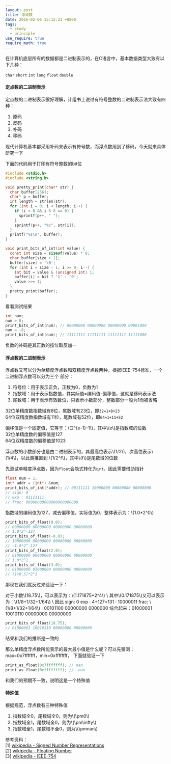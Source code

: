 ```yaml
---
layout: post
title: 浮点数
date: 2016-02-06 15:12:21 +0800
tags:
  - study
  - principle
use_require: true
require_math: true
---
```


在计算机底层所有的数据都是二进制表示的，在C语言中，基本数据类型大致有以下几种：

`char` `short` `int` `long` `float` `double`

#### 定点数的二进制表示

定点数的二进制表示很好理解，计组书上说过有符号整数的二进制表示法大致有四种：

1. 原码
2. 反码
3. 补码
4. 移码

现代计算机基本都采用补码来表示有符号数，而浮点数用到了移码，今天就来具体研究一下

下面的代码用于打印有符号整数的bit位

```c
#include <stdio.h>
#include <string.h>

void pretty_print(char* str) {
  char buffer[256];
  char* p = buffer;
  int length = strlen(str);
  for (int i = 0; i < length; i++) {
    if (i > 0 && i % 8 == 0) {
      sprintf(p++, " ");
    }
    sprintf(p++, "%c", str[i]);
  }
  printf("%s\n", buffer);
}

void print_bits_of_int(int value) {
  const int size = sizeof(value) * 8;
  char buffer[size + 1];
  buffer[size] = '\0';
  for (int i = size - 1; i >= 0; i--) {
    int bit = value & (unsigned int) 1;
    buffer[i] = bit ? '1' : '0';
    value >>= 1;
  }
  pretty_print(buffer);
}
```

看看测试结果

```c
int num;
num = 8;
print_bits_of_int(num); // 00000000 00000000 00000000 00001000
num = -8;
print_bits_of_int(num); // 11111111 11111111 11111111 11111000
```

负数的补码是其正数的按位取反加一

#### 浮点数的二进制表示

浮点数又可以分为单精度浮点数和双精度浮点数两种，根据IEEE-754标准，一个二进制浮点数可以分为三个
部分：

1. 符号位：用于表示正负，正数为0，负数为1
2. 指数域：用于表示指数值，其实际值=编码值-偏移值，这就是移码表示法
3. 尾数域：用于表示有效数位，只表示小数部分，整数部分一般为1而被省略

32位单精度数指数域有8位，尾数域有23位，即`32=1+8+23`  
64位双精度数指数域有11位，尾数域有52位，即`64=1+11+52`  

偏移值是一个固定值，它等于：\\(2^{e-1}-1\\)，其中\\(e\\)是指数域的位数  
32位单精度数的偏移值是127  
64位双精度数的偏移值是1023  

浮点数的小数部分也是由二进制表示的，其最高位表示\\(1/2\\)，次高位表示\\(1/4\\)，以此类推直到
\\(1/2^f\\)，其中\\(f\\)是尾数域的位数

先测试单精度浮点数，因为`float`会隐式转化为`int`，因此需要借助指针

```c
float num = 1;
int* addr = (int*) &num;
print_bits_of_int(*addr); // 00111111 10000000 00000000 00000000
// sign: 0
// exp : 01111111
// frac: 00000000000000000000000
```

指数域的编码值为127，减去偏移值，实际值为0，整体表示为：\\(1.0*2^0\\)

```c
print_bits_of_float(0.0);
// 00000000 00000000 00000000 00000000
// 1.0*2^-127
print_bits_of_float(-0.0);
// 10000000 00000000 00000000 00000000
// -1.0*2^-127
print_bits_of_float(2.0);
// 01000000 00000000 00000000 00000000
// 1.0*2^1
print_bits_of_float(3.0);
// 01000000 01000000 00000000 00000000
// (1+0.5)*2^1
```

那现在我们就反过来验证一下：

对于小数\\(18.75\\)，可以表示为：\\(1.171875*2^4\\) \\
其中\\(0.171875\\)又可以表示为：\\(1/8+1/32+1/64\\) \\
因此
sign: 0
exp : 4+127=131 : 10000011
frac: \\(1/8+1/32+1/64\\) : 00101100 00000000 0000000
综合起来：01000001 10010110 00000000 00000000

```c
print_bits_of_float(18.75);
// 01000001 10010110 00000000 00000000
```

结果和我们的推断是一致的

那么单精度浮点数所能表示的最大最小值是什么呢？可以先猜测：max=0x7fffffff，min=0xffffffff，
下面就验证一下

```c
print_as_float(0x7fffffff); // nan
print_as_float(0xffffffff); // -nan
```

和我们的预期不一致，说明这是一个特殊值

#### 特殊值

根据规范，浮点数有三种特殊值

1. 指数域全0，尾数域全0，则为\\(\pm0\\)
2. 指数域全1，尾数域全0，则为\\(\pm\infty\\)
3. 指数域全1，尾数域不全0，则为\\(\pmnan\\)

参考资料：  
[1] [wikipedia - Signed Number Representations](https://en.wikipedia.org/wiki/Signed_number_representations)  
[2] [wikipedia - Floating Number](https://en.wikipedia.org/wiki/Floating-point_arithmetic)  
[3] [wikipedia - IEEE-754](https://en.wikipedia.org/wiki/IEEE_754)  
